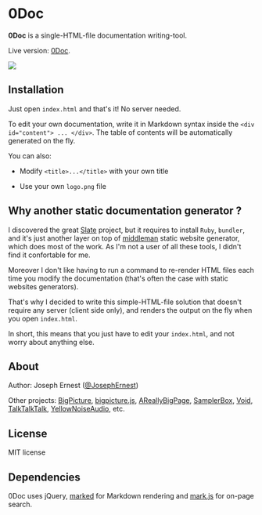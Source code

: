 0Doc
=======

**0Doc** is a single-HTML-file documentation writing-tool.

Live version: [0Doc](https://josephernest.github.io/0Doc/).

[![](http://gget.it/rwx9ovzb/screenshot_500px.jpg)](https://josephernest.github.io/0Doc/)


Installation
----
Just open `index.html` and that's it! No server needed.

To edit your own documentation, write it in Markdown syntax inside the `<div id="content"> ... </div>`. 
The table of contents will be automatically generated on the fly.

You can also:

* Modify `<title>...</title>` with your own title

* Use your own `logo.png` file


Why another static documentation generator ?
----

I discovered the great [Slate](https://github.com/lord/slate) project, but it requires to install `Ruby`, `bundler`, and it's just another layer on top of [middleman](https://middlemanapp.com/) static website generator, which does most of the work. As I'm not a user of all these tools, I didn't find it confortable for me.

Moreover I don't like having to run a command to re-render HTML files each time you modify the documentation (that's often the case with static websites generators).

That's why I decided to write this simple-HTML-file solution that doesn't require any server (client side only), and renders the output on the fly when you open `index.html`.

In short, this means that you just have to edit your `index.html`, and not worry about anything else.

About
----
Author: Joseph Ernest ([@JosephErnest](https://twitter.com/JosephErnest))

Other projects: [BigPicture](http://bigpicture.bi), [bigpicture.js](https://github.com/josephernest/bigpicture.js), [AReallyBigPage](https://github.com/josephernest/AReallyBigPage), [SamplerBox](http://www.samplerbox.org), [Void](http://www.thisisvoid.org), [TalkTalkTalk](https://github.com/josephernest/TalkTalkTalk), [YellowNoiseAudio](http://www.yellownoiseaudio.com), etc.

License
----
MIT license


Dependencies
----

0Doc uses jQuery, [marked](https://github.com/chjj/marked) for Markdown rendering and [mark.js](https://markjs.io/) for on-page search.
